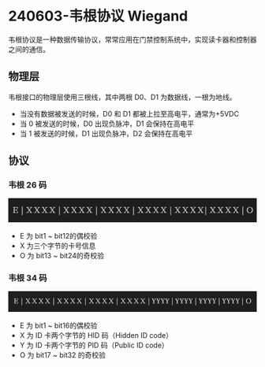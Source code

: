
# 240603-韦根协议 Wiegand


韦根协议是一种数据传输协议，常常应用在门禁控制系统中，实现读卡器和控制器之间的通信。

## 物理层

韦根接口的物理层使用三根线，其中两根 D0、D1 为数据线，一根为地线。

- 当没有数据被发送的时候，D0 和 D1 都被上拉至高电平，通常为+5VDC
- 当 0 被发送的时候，D0 出现负脉冲，D1 会保持在高电平
- 当 1 被发送的时候，D1 出现负脉冲，D2 会保持在高电平

## 协议

### 韦根 26 码

![](00-韦根协议Wiegand/image-20240529151710450.png)

- E 为 bit1 ~ bit12的偶校验
- X 为三个字节的卡号信息
- O 为 bit13 ~ bit24的奇校验

### 韦根 34 码
![](00-韦根协议Wiegand/image-20240529152143714.png)

- E 为 bit1 ~ bit16的偶校验
- X 为 ID 卡两个字节的 HID 码（Hidden ID code）
- Y 为 ID 卡两个字节的 PID 码（Public ID code）
- O 为 bit17 ~ bit32 的奇校验







